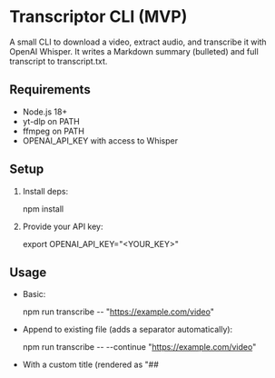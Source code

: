# Transcriptor CLI (MVP)

A small CLI to download a video, extract audio, and transcribe it with OpenAI Whisper. It writes a Markdown summary (bulleted) and full transcript to transcript.txt.

## Requirements
- Node.js 18+
- yt-dlp on PATH
- ffmpeg on PATH
- OPENAI_API_KEY with access to Whisper

## Setup
1) Install deps:

   npm install

2) Provide your API key:

   export OPENAI_API_KEY="<YOUR_KEY>"

## Usage
- Basic:

  npm run transcribe -- "https://example.com/video"

- Append to existing file (adds a separator automatically):

  npm run transcribe -- --continue "https://example.com/video"

- With a custom title (rendered as "## <title>"):

  npm run transcribe -- --title "My Session" "https://example.com/video"

- Short flag for continue:

  npm run transcribe -- -c "https://example.com/video"

Default output language: Polish (change in src/index.js if needed).
